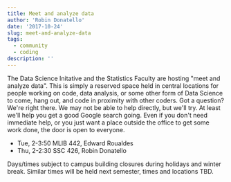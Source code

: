 ```yaml
---
title: Meet and analyze data
author: 'Robin Donatello'
date: '2017-10-24'
slug: meet-and-analyze-data
tags: 
  - community
  - coding
description: ''
---
```


The Data Science Initative and the Statistics Faculty are hosting "meet and analyze data". This is simply a reserved space held in central locations for people working on code, data analysis, or some other form of Data Science to come, hang out, and code in proximity with other coders. Got a question? We're right there. We may not be able to help directly, but we'll try. At least we'll help you get a good Google search going. Even if you don't need immediate help, or you just want a place outside the office to get some work done, the door is open to everyone. 

* Tue, 2-3:50 MLIB 442, Edward Roualdes
* Thu, 2-2:30 SSC 426,  Robin Donatello

Days/times subject to campus building closures during holidays and winter break. 
Similar times will be held next semester, times and locations TBD. 
